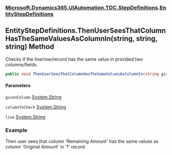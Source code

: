 ### [Microsoft.Dynamics365.UIAutomation.TDC.StepDefinitions](Microsoft.Dynamics365.UIAutomation.TDC.StepDefinitions.md 'Microsoft.Dynamics365.UIAutomation.TDC.StepDefinitions').[EntityStepDefinitions](EntityStepDefinitions.md 'Microsoft.Dynamics365.UIAutomation.TDC.StepDefinitions.EntityStepDefinitions')

## EntityStepDefinitions.ThenUserSeesThatColumnHasTheSameValuesAsColumnIn(string, string, string) Method

Checks if the line/row/record has the same value in provided two columns/fields.

```csharp
public void ThenUserSeesThatColumnHasTheSameValuesAsColumnIn(string givenColumn, string columnToCheck, string line);
```
#### Parameters

<a name='Microsoft.Dynamics365.UIAutomation.TDC.StepDefinitions.EntityStepDefinitions.ThenUserSeesThatColumnHasTheSameValuesAsColumnIn(string,string,string).givenColumn'></a>

`givenColumn` [System.String](https://docs.microsoft.com/en-us/dotnet/api/System.String 'System.String')

<a name='Microsoft.Dynamics365.UIAutomation.TDC.StepDefinitions.EntityStepDefinitions.ThenUserSeesThatColumnHasTheSameValuesAsColumnIn(string,string,string).columnToCheck'></a>

`columnToCheck` [System.String](https://docs.microsoft.com/en-us/dotnet/api/System.String 'System.String')

<a name='Microsoft.Dynamics365.UIAutomation.TDC.StepDefinitions.EntityStepDefinitions.ThenUserSeesThatColumnHasTheSameValuesAsColumnIn(string,string,string).line'></a>

`line` [System.String](https://docs.microsoft.com/en-us/dotnet/api/System.String 'System.String')

### Example
Then user sees that column 'Remaining Amount' has the same values as column 'Original Amount' in '1' record